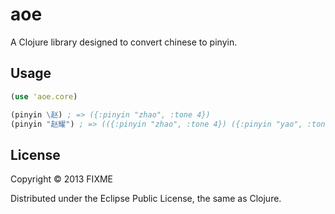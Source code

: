 # aoe

A Clojure library designed to convert chinese to pinyin.

## Usage

```clojure
(use 'aoe.core)

(pinyin \赵) ; => ({:pinyin "zhao", :tone 4})
(pinyin "赵耀") ; => (({:pinyin "zhao", :tone 4}) ({:pinyin "yao", :tone 4} {:pinyin "yue", :tone 4}))
```

## License

Copyright © 2013 FIXME

Distributed under the Eclipse Public License, the same as Clojure.
